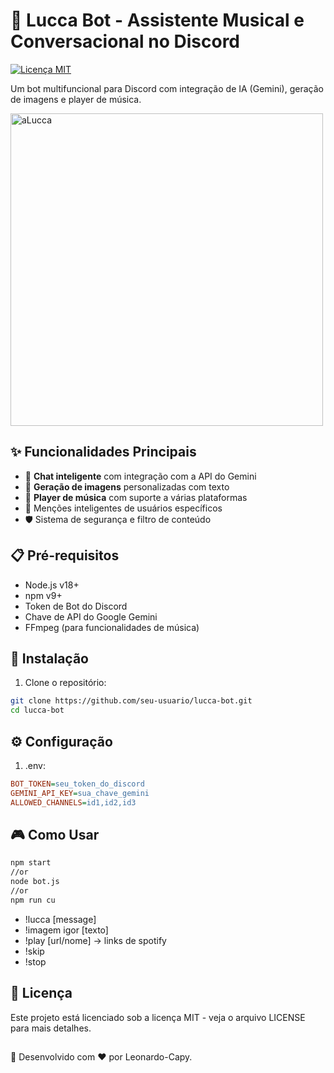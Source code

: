 # 🤖 Lucca Bot - Assistente Musical e Conversacional no Discord

[![Licença MIT](https://img.shields.io/badge/License-MIT-green.svg)](https://opensource.org/licenses/MIT)

Um bot multifuncional para Discord com integração de IA (Gemini), geração de imagens e player de música.

<img src="https://i.imgur.com/7X8n5Wg.png](https://preview.redd.it/of7qnq6j7dc91.jpg?width=640&crop=smart&auto=webp&s=50ab0a4503b5922570091508ef5b09e2f83d1890)" alt="aLucca" width="500">

## ✨ Funcionalidades Principais

- 💬 **Chat inteligente** com integração com a API do Gemini
- 🎨 **Geração de imagens** personalizadas com texto
- 🎵 **Player de música** com suporte a várias plataformas
- 🤖 Menções inteligentes de usuários específicos
- 🛡️ Sistema de segurança e filtro de conteúdo

## 📋 Pré-requisitos

- Node.js v18+
- npm v9+
- Token de Bot do Discord
- Chave de API do Google Gemini
- FFmpeg (para funcionalidades de música)

## 🚀 Instalação

1. Clone o repositório:
```bash
git clone https://github.com/seu-usuario/lucca-bot.git
cd lucca-bot
```
## ⚙️ Configuração
1. .env:
```ini
BOT_TOKEN=seu_token_do_discord
GEMINI_API_KEY=sua_chave_gemini
ALLOWED_CHANNELS=id1,id2,id3
```
## 🎮 Como Usar
```bash
npm start
//or
node bot.js
//or
npm run cu
```
- !lucca [message]
- !imagem igor [texto]
- !play [url/nome] -> links de spotify
- !skip
- !stop

## 📄 Licença
Este projeto está licenciado sob a licença MIT - veja o arquivo LICENSE para mais detalhes.
##

🚀 Desenvolvido com ❤️ por Leonardo-Capy.
